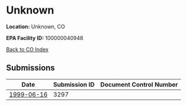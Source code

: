 # Unknown

**Location:** Unknown, CO

**EPA Facility ID:** 100000040948

[Back to CO Index](../../index.md)

## Submissions

| Date | Submission ID | Document Control Number |
|------|--------------|-------------------------|
| [1999-06-16](submissions/3297.md) | 3297 |  |

